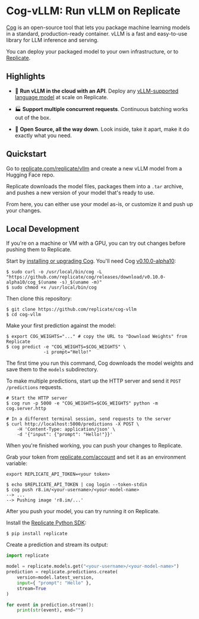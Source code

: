 # Cog-vLLM: Run vLLM on Replicate

[Cog](https://github.com/replicate/cog) 
is an open-source tool that lets you package machine learning models
in a standard, production-ready container. 
vLLM is a fast and easy-to-use library for LLM inference and serving.

You can deploy your packaged model to your own infrastructure, 
or to [Replicate].

## Highlights

* 🚀 **Run vLLM in the cloud with an API**.
  Deploy any [vLLM-supported language model] at scale on Replicate.

* 🏭 **Support multiple concurrent requests**.
  Continuous batching works out of the box.

* 🐢 **Open Source, all the way down**.
  Look inside, take it apart, make it do exactly what you need.

## Quickstart

Go to [replicate.com/replicate/vllm](https://replicate.com/replicate/vllm)
and create a new vLLM model from a Hugging Face repo.

Replicate downloads the model files, packages them into a `.tar` archive,
and pushes a new version of your model that's ready to use.

From here, you can either use your model as-is,
or customize it and push up your changes.

## Local Development

If you're on a machine or VM with a GPU,
you can try out changes before pushing them to Replicate.

Start by [installing or upgrading Cog](https://cog.run/#install).
You'll need Cog [v0.10.0-alpha10](https://github.com/replicate/cog/releases/tag/v0.10.0-alpha10):

```console
$ sudo curl -o /usr/local/bin/cog -L "https://github.com/replicate/cog/releases/download/v0.10.0-alpha10/cog_$(uname -s)_$(uname -m)"
$ sudo chmod +x /usr/local/bin/cog
```

Then clone this repository:

```console
$ git clone https://github.com/replicate/cog-vllm
$ cd cog-vllm
```

Make your first prediction against the model:

```console
$ export COG_WEIGHTS="..." # copy the URL to "Download Weights" from Replicate
$ cog predict -e "COG_WEIGHTS=$COG_WEIGHTS" \ 
              -i prompt="Hello!"
```

The first time you run this command,
Cog downloads the model weights and save them to the `models` subdirectory.

To make multiple predictions,
start up the HTTP server and send it `POST /predictions` requests.

```console
# Start the HTTP server
$ cog run -p 5000 -e "COG_WEIGHTS=$COG_WEIGHTS" python -m cog.server.http

# In a different terminal session, send requests to the server
$ curl http://localhost:5000/predictions -X POST \
    -H 'Content-Type: application/json' \
    -d '{"input": {"prompt": "Hello!"}}'
```

When you're finished working,
you can push your changes to Replicate.

Grab your token from [replicate.com/account](https://replicate.com/account) 
and set it as an environment variable:

```shell
export REPLICATE_API_TOKEN=<your token>
```

```console
$ echo $REPLICATE_API_TOKEN | cog login --token-stdin
$ cog push r8.im/<your-username>/<your-model-name>
--> ...
--> Pushing image 'r8.im/...'
```

After you push your model, you can try running it on Replicate.

Install the [Replicate Python SDK][replicate-python]:

```console
$ pip install replicate
```

Create a prediction and stream its output:

```python
import replicate

model = replicate.models.get("<your-username>/<your-model-name>")
prediction = replicate.predictions.create(
    version=model.latest_version,
    input={ "prompt": "Hello" },
    stream=True
)

for event in prediction.stream():
    print(str(event), end="")
```

[Replicate]: https://replicate.com
[vLLM-supported language model]: https://docs.vllm.ai/en/latest/models/supported_models.html
[replicate-python]: https://github.com/replicate/replicate-python
